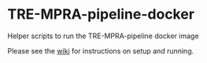 # TRE-MPRA-pipeline-docker
Helper scripts to run the TRE-MPRA-pipeline docker image

Please see the [wiki](https://github.com/JGEnglishLab/TRE-MPRA-pipeline-docker/wiki) for instructions on setup and running.
